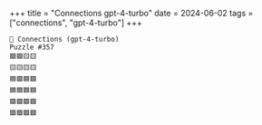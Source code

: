 +++
title = "Connections gpt-4-turbo"
date = 2024-06-02
tags = ["connections", "gpt-4-turbo"]
+++

```text
🤖 Connections (gpt-4-turbo) 
Puzzle #357
🟩🟪🟨🟨
🟨🟨🟨🟨
🟦🟩🟦🟩
🟦🟦🟦🟦
🟩🟩🟩🟩
🟪🟪🟪🟪
```
